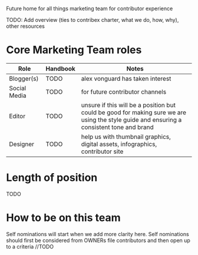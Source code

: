 Future home for all things marketing team for contributor experience

TODO: Add overview (ties to contribex charter, what we do, how, why), other resources

# Core Marketing Team roles

| Role | Handbook | Notes |
| --- | --- | --- |
| Blogger(s) | TODO | alex vonguard has taken interest |
| Social Media | TODO | for future contributor channels |
| Editor | TODO | unsure if this will be a position but could be good for making sure we are using the style guide and ensuring a consistent tone and brand |
| Designer | TODO | help us with thumbnail graphics, digital assets, infographics, contributor site |

# Length of position
TODO

# How to be on this team
Self nominations will start when we add more clarity here. Self nominations should
first be considered from OWNERs file contributors and then open up to a criteria //TODO

